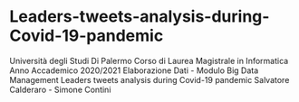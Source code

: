 # Leaders-tweets-analysis-during-Covid-19-pandemic
Università degli Studi Di Palermo
Corso di Laurea Magistrale in Informatica
Anno Accademico 2020/2021
Elaborazione Dati - Modulo Big Data Management
 Leaders tweets analysis during Covid-19 pandemic
 Salvatore Calderaro - Simone Contini 
